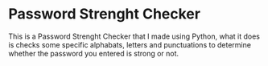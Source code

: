 # Password Strenght Checker
 This is a Password Strenght Checker that I made using Python, what it does is checks some specific alphabats, letters and punctuations to determine whether the password you entered is strong or not.
